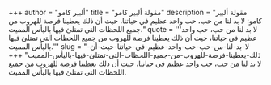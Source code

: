 +++
author = "ألبير كامو"
title = "مقولة ألبير كامو"
description = "مقولة ألبير كامو: لا بد لنا من حب، حب واحد عظيم في حياتنا، حيث أن ذلك يعطينا فرصة للهروب من جميع اللحظات التي تمتلئ فيها باليأس المميت."
quote = '''لا بد لنا من حب، حب واحد عظيم في حياتنا، حيث أن ذلك يعطينا فرصة للهروب من جميع اللحظات التي تمتلئ فيها باليأس المميت.''' 
slug = "لا-بد-لنا-من-حب-حب-واحد-عظيم-في-حياتنا-حيث-أن-ذلك-يعطينا-فرصة-للهروب-من-جميع-اللحظات-التي-تمتلئ-فيها-باليأس-المميت"
+++
لا بد لنا من حب، حب واحد عظيم في حياتنا، حيث أن ذلك يعطينا فرصة للهروب من جميع اللحظات التي تمتلئ فيها باليأس المميت.
